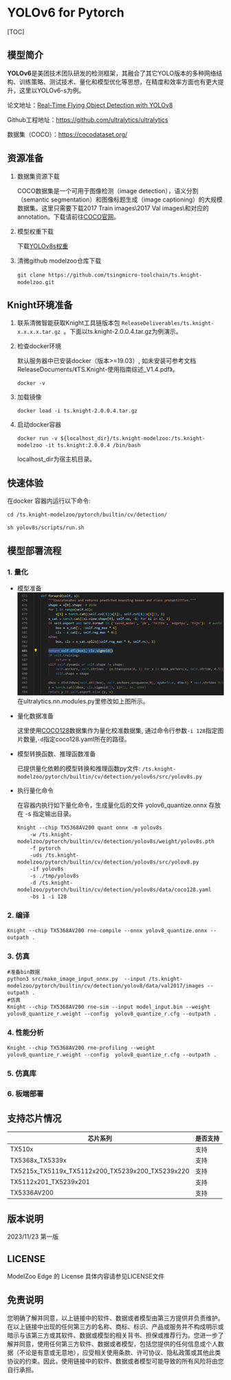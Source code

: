# YOLOv6 for Pytorch

<!--命名规则 {model_name}-{dataset}-{framework}-->

[TOC]

## 模型简介

**YOLOv6**是美团技术团队研发的检测框架，其融合了其它YOLO版本的多种网络结构、训练策略、测试技术、量化和模型优化等思想，在精度和效率方面也有更大提升，这里以YOLOv6-s为例。

<!--可选-->
论文地址：[Real-Time Flying Object Detection with YOLOv8](https://arxiv.org/abs/2305.09972)

Github工程地址：https://github.com/ultralytics/ultralytics

数据集（COCO）：https://cocodataset.org/

## 资源准备

1. 数据集资源下载

	COCO数据集是一个可用于图像检测（image detection），语义分割（semantic segmentation）和图像标题生成（image captioning）的大规模数据集。这里只需要下载2017 Train images\2017 Val images\和对应的annotation。下载请前往[COCO官网](https://cocodataset.org/)。

2. 模型权重下载

	下载[YOLOv8s权重](https://github.com/ultralytics/assets/releases/download/v8.2.0/yolov8s.pt)

3. 清微github modelzoo仓库下载

	```git clone https://github.com/tsingmicro-toolchain/ts.knight-modelzoo.git```

## Knight环境准备

1. 联系清微智能获取Knight工具链版本包 ```ReleaseDeliverables/ts.knight-x.x.x.x.tar.gz ```。下面以ts.knight-2.0.0.4.tar.gz为例演示。

2. 检查docker环境

	​默认服务器中已安装docker（版本>=19.03）, 如未安装可参考文档ReleaseDocuments/《TS.Knight-使用指南综述_V1.4.pdf》。
	
	```
	docker -v   
	```

3. 加载镜像
	
	```
	docker load -i ts.knight-2.0.0.4.tar.gz
	```

4. 启动docker容器

	```
	docker run -v ${localhost_dir}/ts.knight-modelzoo:/ts.knight-modelzoo -it ts.knight:2.0.0.4 /bin/bash
	```
	
	localhost_dir为宿主机目录。

## 快速体验

在docker 容器内运行以下命令:

```
cd /ts.knight-modelzoo/pytorch/builtin/cv/detection/
```

```
sh yolov8s/scripts/run.sh
```

## 模型部署流程

### 1. 量化

-   模型准备
	![alt text](image.png)
在ultralytics.nn.modules.py里修改如上图所示。
	

-   量化数据准备

    这里使用[COCO128](https://github.com/ultralytics/yolov5/releases/download/v1.0/coco128_with_yaml.zip)数据集作为量化校准数据集, 通过命令行参数```-i 128```指定图片数量,```-d```指定coco128.yaml所在的路径。

-   模型转换函数、推理函数准备
	
	已提供量化依赖的模型转换和推理函数py文件: ```/ts.knight-modelzoo/pytorch/builtin/cv/detection/yolov6s/src/yolov8s.py```

-   执行量化命令

	在容器内执行如下量化命令，生成量化后的文件 yolov6_quantize.onnx 存放在 -s 指定输出目录。

    	Knight --chip TX5368AV200 quant onnx -m yolov8s
    		-w /ts.knight-modelzoo/pytorch/builtin/cv/detection/yolov8s/weight/yolov8s.pth 
    		-f pytorch 
    		-uds /ts.knight-modelzoo/pytorch/builtin/cv/detection/yolov8s/src/yolov8.py 
    		-if yolov8s
			-s ./tmp/yolov8s
    		-d /ts.knight-modelzoo/pytorch/builtin/cv/detection/yolov8s/data/coco128.yaml
    		-bs 1 -i 128


### 2. 编译


    Knight --chip TX5368AV200 rne-compile --onnx yolov8_quantize.onnx --outpath .


### 3. 仿真

    #准备bin数据
    python3 src/make_image_input_onnx.py  --input /ts.knight-modelzoo/pytorch/builtin/cv/detection/yolov8/data/val2017/images --outpath . 
    #仿真
    Knight --chip TX5368AV200 rne-sim --input model_input.bin --weight yolov8_quantize_r.weight --config  yolov8_quantize_r.cfg --outpath .

### 4. 性能分析

```
Knight --chip TX5368AV200 rne-profiling --weight yolov8_quantize_r.weight --config  yolov8_quantize_r.cfg --outpath .
```

### 5. 仿真库

### 6. 板端部署



## 支持芯片情况

| 芯片系列                                          | 是否支持 |
| ------------------------------------------------ | ------- |
| TX510x                                           | 支持     |
| TX5368x_TX5339x                                  | 支持     |
| TX5215x_TX5119x_TX5112x200_TX5239x200_TX5239x220 | 支持     |
| TX5112x201_TX5239x201                            | 支持     |
| TX5336AV200                                      | 支持     |



## 版本说明

2023/11/23  第一版



## LICENSE

ModelZoo Edge 的 License 具体内容请参见LICENSE文件

## 免责说明

您明确了解并同意，以上链接中的软件、数据或者模型由第三方提供并负责维护。在以上链接中出现的任何第三方的名称、商标、标识、产品或服务并不构成明示或暗示与该第三方或其软件、数据或模型的相关背书、担保或推荐行为。您进一步了解并同意，使用任何第三方软件、数据或者模型，包括您提供的任何信息或个人数据（不论是有意或无意地），应受相关使用条款、许可协议、隐私政策或其他此类协议的约束。因此，使用链接中的软件、数据或者模型可能导致的所有风险将由您自行承担。




